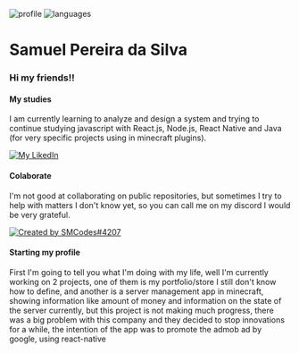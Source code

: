 ![profile] 
![languages]

[profile]: https://github-readme-stats.vercel.app/api?username=SMCodesP&show_icons=true&theme=dracula&count_private=true
[languages]: https://github-readme-stats.vercel.app/api/top-langs/?username=SMCodesP&theme=dracula&layout=compact

# Samuel Pereira da Silva

### Hi my friends!!

#### My studies

I am currently learning to analyze and design a system and trying to continue studying javascript with React.js, Node.js, React Native and Java (for very specific projects using in minecraft plugins).

[![My LikedIn](https://img.shields.io/badge/-Samuel%20Pereira%20da%20Silva-6633cc?style=flat-square&logo=Linkedin&logoColor=white&link=https://br.linkedin.com/in/samuel-pereira-da-silva-947bb31a5/)](https://br.linkedin.com/in/samuel-pereira-da-silva-947bb31a5/)

#### Colaborate

I'm not good at collaborating on public repositories, but sometimes I try to help with matters I don't know yet, so you can call me on my discord I would be very grateful.

[![Created by SMCodes#4207](https://img.shields.io/badge/-SMCodes%234207-44475a?style=flat-square&logo=Discord&logoColor=white&link=https://discord.com/users/360247173356584960)](https://discord.com/users/360247173356584960)

#### Starting my profile

First I'm going to tell you what I'm doing with my life, well I'm currently working on 2 projects, one of them is my portfolio/store I still don't know how to define, and another is a server management app in minecraft, showing information like amount of money and information on the state of the server currently, but this project is not making much progress, there was a big problem with this company and they decided to stop innovations for a while, the intention of the app was to promote the admob ad by google, using react-native
